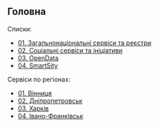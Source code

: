 ## Головна

Списки:

* [01. Загальнонаціональні сервіси та реєстри](https://github.com/DevRainSolutions/KyivSmartCity/wiki/government)
* [02. Соціальні сервіси та ініціативи](https://github.com/DevRainSolutions/KyivSmartCity/wiki/social)
* [03. OpenData]()
* [04. SmartSity]()

Сервіси по регіонах:

* [01. Вінниця]()
* [02. Дніпропетровськ]()
* [03. Харків]()
* [04. Івано-Франківськ]()